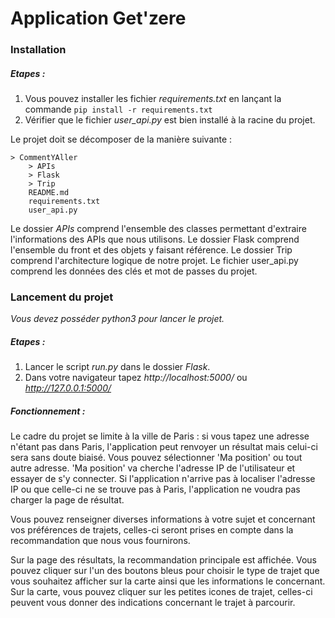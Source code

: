 
# Application Get'zere

### Installation

##### Etapes :
1. Vous pouvez installer les fichier _requirements.txt_ en lançant la commande `pip install -r requirements.txt`
2. Vérifier que le fichier _user_api.py_ est bien installé à la racine du projet.

Le projet doit se décomposer de la manière suivante :
``` text
> CommentYAller
    > APIs
    > Flask
    > Trip
    README.md
    requirements.txt
    user_api.py
```

Le dossier _APIs_ comprend l'ensemble des classes permettant d'extraire l'informations des APIs que nous utilisons.
Le dossier Flask comprend l'ensemble du front et des objets y faisant référence.
Le dossier Trip comprend l'architecture logique de notre projet.
Le fichier user_api.py comprend les données des clés et mot de passes du projet.

### Lancement du projet

_Vous devez posséder python3 pour lancer le projet._

##### Etapes :
1. Lancer le script _run.py_ dans le dossier _Flask_.
2. Dans votre navigateur tapez _http://localhost:5000/_ ou _http://127.0.0.1:5000/_

##### Fonctionnement :
Le cadre du projet se limite à la ville de Paris : si vous tapez une adresse n'étant pas dans Paris, l'application peut renvoyer un résultat mais celui-ci sera sans doute biaisé.
Vous pouvez sélectionner 'Ma position' ou tout autre adresse. 'Ma position' va cherche l'adresse IP de l'utilisateur et essayer de s'y connecter.
Si l'application n'arrive pas à localiser l'adresse IP ou que celle-ci ne se trouve pas à Paris, l'application ne voudra pas charger la page de résultat.

Vous pouvez renseigner diverses informations à votre sujet et concernant vos préférences de trajets, celles-ci seront prises en compte dans la recommandation que nous vous fournirons.

Sur la page des résultats, la recommandation principale est affichée. Vous pouvez cliquer sur l'un des boutons bleus pour choisir le type de trajet que vous souhaitez afficher sur la carte ainsi que les informations le concernant.
Sur la carte, vous pouvez cliquer sur les petites icones de trajet, celles-ci peuvent vous donner des indications concernant le trajet à parcourir.

